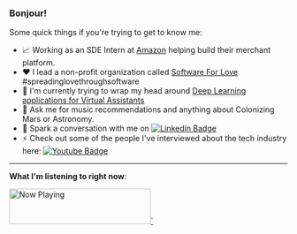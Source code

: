 ### Bonjour!

Some quick things if you're trying to get to know me:

- 📈 Working as an SDE Intern at [Amazon](https://www.amazon.com) helping build their merchant platform.
- ❤️ I lead a non-profit organization called [Software For Love](https://www.softwareforlove.com) #spreadinglovethroughsoftware
- 🤔 I'm currently trying to wrap my head around [Deep Learning applications for Virtual Assistants](https://hrithiks-notes.netlify.app/ai/virtual_assistants/0_speech_recognition#deeplearning)
- 🚀 Ask me for music recommendations and anything about Colonizing Mars or Astronomy.
- 💬 Spark a conversation with me on [![Linkedin Badge](https://img.shields.io/badge/-hrithikshah-blue?style=flat-square&logo=Linkedin&logoColor=white&link=https://www.linkedin.com/in/hrithik-shah/)](https://www.linkedin.com/in/hrithik-shah/)
- ⚡ Check out some of the people I've interviewed about the tech industry here: [![Youtube Badge](https://img.shields.io/badge/-SESA-darkred?style=flat-square&logo=youtube&logoColor=white&link=https://www.youtube.com/channel/UCpz4QJ_fz0ffMZ4tpAXyjBw)](https://www.youtube.com/channel/UCpz4QJ_fz0ffMZ4tpAXyjBw)

---

**What I'm listening to right now**:

<a href="https://natemoo-re-liart.vercel.app/now-playing?open">
    <img src="https://natemoo-re-liart.vercel.app/now-playing" width="256" height="64" alt="Now Playing">`
</a>
